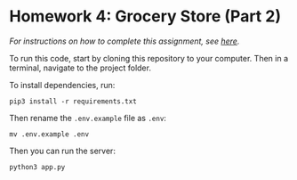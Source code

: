 # Homework 4: Grocery Store (Part 2)

_For instructions on how to complete this assignment, see [here](https://make-school-courses.github.io/BEW-1.2-Authentication-and-Associations/#/Assignments/grocery-store-part-2)._

To run this code, start by cloning this repository to your computer. Then in a terminal, navigate to the project folder.

To install dependencies, run:

```
pip3 install -r requirements.txt
```

Then rename the `.env.example` file as `.env`:

```
mv .env.example .env
```

Then you can run the server:

```
python3 app.py
```